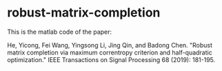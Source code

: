 # robust-matrix-completion
This is the matlab code of the paper:

He, Yicong, Fei Wang, Yingsong Li, Jing Qin, and Badong Chen. "Robust matrix completion via maximum correntropy criterion and half-quadratic optimization." IEEE Transactions on Signal Processing 68 (2019): 181-195.
